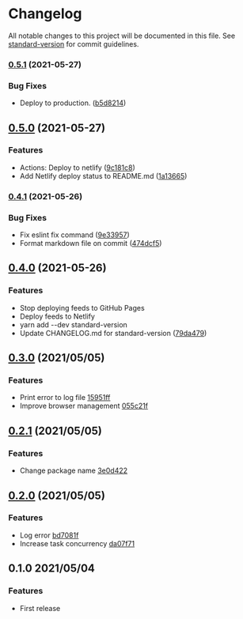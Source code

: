 # Changelog

All notable changes to this project will be documented in this file. See [standard-version](https://github.com/conventional-changelog/standard-version) for commit guidelines.

### [0.5.1](https://github.com/aktriver/rssified/compare/v0.5.0...v0.5.1) (2021-05-27)

### Bug Fixes

- Deploy to production. ([b5d8214](https://github.com/aktriver/rssified/commit/b5d8214e1932537dc5a41f3fe84bfdca5ecda718))

## [0.5.0](https://github.com/aktriver/rssified/compare/v0.4.1...v0.5.0) (2021-05-27)

### Features

- Actions: Deploy to netlify ([9c181c8](https://github.com/aktriver/rssified/commit/9c181c8060afae23feff61fe22da1515ecb388e1))
- Add Netlify deploy status to README.md ([1a13665](https://github.com/aktriver/rssified/commit/1a13665620ff785e42315f8b7c5959271b56949b))

### [0.4.1](https://github.com/aktriver/rssified/compare/v0.4.0...v0.4.1) (2021-05-26)

### Bug Fixes

- Fix eslint fix command ([9e33957](https://github.com/aktriver/rssified/commit/9e33957a728aa881f91f61d8f9fd93a041114eff))
- Format markdown file on commit ([474dcf5](https://github.com/aktriver/rssified/commit/474dcf53963e28031f1e644eaf77590e8b2e60c9))

## [0.4.0](https://github.com/aktriver/rssified/compare/v0.3.0...v0.4.0) (2021-05-26)

### Features

- Stop deploying feeds to GitHub Pages
- Deploy feeds to Netlify
- yarn add --dev standard-version
- Update CHANGELOG.md for standard-version ([79da479](https://github.com/aktriver/rssified/commit/79da47902a993465e039a36f877392235cd5c539))

## [0.3.0](https://github.com/aktriver/rssified/compare/v0.2.1..v0.3.0) (2021/05/05)

### Features

- Print error to log file [15951ff](https://github.com/aktriver/rssified/commit/15951ff318f38d3280537873f2d103ec41516b0b)
- Improve browser management [055c21f](https://github.com/aktriver/rssified/commit/055c21f0f6449db748957e98b93db720af8f8291)

## [0.2.1](https://github.com/aktriver/rssified/compare/v0.2.0..v0.2.1) (2021/05/05)

### Features

- Change package name [3e0d422](https://github.com/aktriver/rssified/commit/3e0d42261e383c61aadf04e24236f65ea0677a20)

## [0.2.0](https://github.com/aktriver/rssified/compare/v0.1.0..v0.2.0) (2021/05/05)

### Features

- Log error [bd7081f](https://github.com/aktriver/rssified/commit/bd7081f057d9a8ffbff50e81b014935fd6f0a95f)
- Increase task concurrency [da07f71](https://github.com/aktriver/rssified/commit/da07f7125801ffe9bae878f5d364ee9351d455d5)

## 0.1.0 2021/05/04

### Features

- First release
